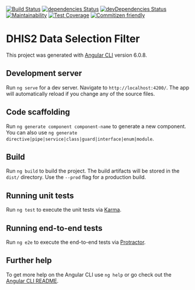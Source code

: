 [![Build Status](https://travis-ci.org/interactive-apps/ngx-dhis2-data-filter.svg?branch=develop)](https://travis-ci.org/interactive-apps/ngx-dhis2-data-filter)
[![dependencies Status](https://david-dm.org/interactive-apps/ngx-dhis2-data-filter/status.svg)](https://david-dm.org/interactive-apps/ngx-dhis2-data-filter)
[![devDependencies Status](https://david-dm.org/interactive-apps/ngx-dhis2-data-filter/dev-status.svg)](https://david-dm.org/interactive-apps/ngx-dhis2-data-filter?type=dev)
[![Maintainability](https://api.codeclimate.com/v1/badges/0b612e6f4e80f373e11c/maintainability)](https://codeclimate.com/github/interactive-apps/ngx-dhis2-data-filter/maintainability)
[![Test Coverage](https://api.codeclimate.com/v1/badges/0b612e6f4e80f373e11c/test_coverage)](https://codeclimate.com/github/interactive-apps/ngx-dhis2-data-filter/test_coverage)
[![Commitizen friendly](https://img.shields.io/badge/commitizen-friendly-brightgreen.svg)](http://commitizen.github.io/cz-cli/)

# DHIS2 Data Selection Filter

This project was generated with [Angular CLI](https://github.com/angular/angular-cli) version 6.0.8.

## Development server

Run `ng serve` for a dev server. Navigate to `http://localhost:4200/`. The app will automatically reload if you change any of the source files.

## Code scaffolding

Run `ng generate component component-name` to generate a new component. You can also use `ng generate directive|pipe|service|class|guard|interface|enum|module`.

## Build

Run `ng build` to build the project. The build artifacts will be stored in the `dist/` directory. Use the `--prod` flag for a production build.

## Running unit tests

Run `ng test` to execute the unit tests via [Karma](https://karma-runner.github.io).

## Running end-to-end tests

Run `ng e2e` to execute the end-to-end tests via [Protractor](http://www.protractortest.org/).

## Further help

To get more help on the Angular CLI use `ng help` or go check out the [Angular CLI README](https://github.com/angular/angular-cli/blob/master/README.md).

